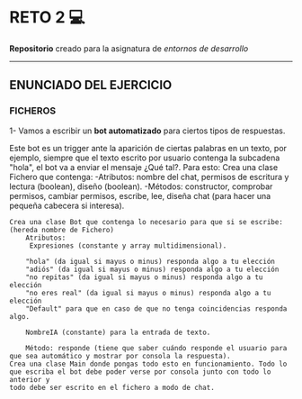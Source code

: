 # RETO 2 :computer: 

<p><strong>Repositorio</strong> creado para la asignatura de <em>entornos de desarrollo</em></p>

***************

## ENUNCIADO DEL EJERCICIO

### FICHEROS

<p>1- Vamos a escribir un <strong>bot automatizado</strong> para ciertos tipos de respuestas.

Este bot es un trigger ante la aparición de ciertas palabras en un texto, por ejemplo, siempre que el texto escrito por usuario contenga la subcadena "hola", el bot va a enviar el mensaje ¿Qué tal?.
Para esto:
	Crea una clase Fichero que contenga:
		-Atributos: nombre del chat, permisos de escritura y lectura (boolean), diseño (boolean).
		-Métodos: constructor, comprobar permisos, cambiar permisos, escribe, lee, diseña chat (para hacer una pequeña cabecera si interesa). 

	Crea una clase Bot que contenga lo necesario para que si se escribe: (hereda nombre de Fichero)
		Atributos:
		 Expresiones (constante y array multidimensional).
		
		"hola" (da igual si mayus o minus) responda algo a tu elección
		"adiós" (da igual si mayus o minus) responda algo a tu elección
		"no repitas" (da igual si mayus o minus) responda algo a tu elección
		"no eres real" (da igual si mayus o minus) responda algo a tu elección
		"Default" para que en caso de que no tenga coincidencias responda algo.
		 
		NombreIA (constante) para la entrada de texto. 
		
		Método: responde (tiene que saber cuándo responde el usuario para que sea automático y mostrar por consola la respuesta).
	Crea una clase Main donde pongas todo esto en funcionamiento. Todo lo que escriba el bot debe poder verse por consola junto con todo lo anterior y 
	todo debe ser escrito en el fichero a modo de chat.
</p>
